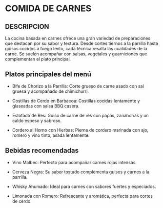 # COMIDA DE CARNES

## DESCRIPCION

La cocina basada en carnes ofrece una gran variedad de preparaciones que destacan por su sabor y textura. Desde cortes tiernos a la parrilla hasta guisos cocidos a fuego lento, cada técnica resalta las cualidades de la carne. Se suelen acompañar con salsas, vegetales y guarniciones que complementan el plato principal.

## Platos principales del menú

- Bife de Chorizo a la Parrilla: Corte grueso de carne asado con sal gruesa y acompañado de chimichurri.

- Costillas de Cerdo en Barbacoa: Costillas cocidas lentamente y glaseadas con salsa BBQ casera.

- Estofado de Res: Guiso de carne de res con papas, zanahorias y un caldo espeso y sabroso.

- Cordero al Horno con Hierbas: Pierna de cordero marinada con ajo, romero y vino tinto, asada lentamente.

## Bebidas recomendadas

- Vino Malbec: Perfecto para acompañar carnes rojas intensas.

- Cerveza Negra: Su sabor tostado complementa guisos y carnes a la parrilla.

- Whisky Ahumado: Ideal para carnes con sabores fuertes y especiados.

- Limonada con Romero: Refrescante y aromática, perfecta para cortes de cerdo.

